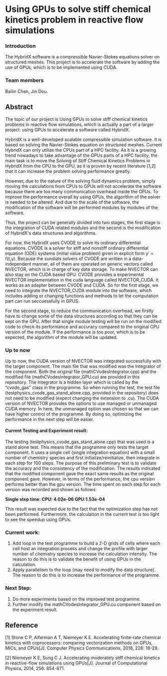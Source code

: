 # Using GPUs to solve stiff chemical kinetics problem in reactive flow simulations

### Introduction
The HybridX software is a compressible Navier-Stokes equations solver on structured meshes. This project is to accelerate the software by adding the use of GPUs, which is to be implemented using CUDA.

### Team members 
Bailin Chen, Jin Dou.

## Abstract

The topic of our project is Using GPUs to solve stiff chemical kinetics problems in reactive flow simulations, which is actually a part of a larger project: using GPUs to accelerate a software called HybridX. 

HybridX is a well-developed scalable compressible simulation software. It is based on solving the Navier-Stokes equation on structured meshes. Current HybridX can only utilize the CPUs part of a HPC facility. As it is a growing trend nowadays to take advantage of the GPUs parts of a HPC facility, the main task is to move the Solving of Stiff Chemical Kinetics Problems in HybridX from the CPU to the GPU, as it is proven by recent literature [1,2] that it can increase the problem solving performance greatly. 

However, due to the nature of the solving fluid dynamics problem, simply moving the calculations from CPUs to GPUs will not accelerate the software because there are too many communication overhead inside the GPUs. To improve the performance overall by using GPUs, the algorithm of the solver is needed to be altered. And due to the scale of the software, the modification of the software will be performed modules by modules of the software. 

Thus, the project can be generally divided into two stages, the first stage is the integration of CUDA related modules and the second is the modification of HybridX's data structures and algorithms.

For now, the HybridX uses CVODE to solve its ordinary differential equations. CVODE is a solver for stiff and nonstiff ordinary differential equation (ODE) systems (initial value problem) given in explicit form y’ = f(t,y). Because the sundials solvers of CVODE are written in a data-independent manner, all of them are operated on generic vectors called NVECTOR, which is in charge of key data storage. To make NVECTOR can also stay on the CUDA based GPU. CVODE provides a experimental NVECTOR implementation in the cuda language called NVECTOR_CUDA. It works as an adapter between CVODE and CUDA. So for the first stage, we need to integrate the NVECTOR_CUDA module into the software, which includes adding or changing functions and methods to let the computation part can run seccuessfully in GPUS.

For the second stage, to reduce the communication overhead, we firstly have to change some of the data structures according so that they can be kept on the GPU. After that single module testing will be run on the modified code to check its performance and accuracy compared to the original CPU version of the module. If the performance is too poor, which is to be expected, the algorithm of the module will be updated. 


### Up to now

Up to now, the CUDA version of NVECTOR was integrated successfully with the target component. The main file that was modified was the Integrator of the component. Both the original file (mathCVodesIntegrator.cpp) and the modified file (mathCVodesIntegrator_GPU.cu) are provided in this repository. The Integrator is a hidden layer which is called by the “cvode_gas” class in the programme. So when running the test, the test file (testphysics_cvode_gas_stand_alone.cpp, provided in the repository) does not need to be modified (expect changing the extension to .cu). The CUDA version of NVECTOR provides the options to use managed or unmanaged CUDA memory. In here, the unmanaged option was chosen so that we can have higher control of the programme. By doing so, optimizing the performance in the next step will be easier.

#### Current Testing and Experiment result:
The testing (testphysics_cvode_gas_stand_alone.cpp) that was used is a stand alone test. This means that the programme only tests the target component. It uses a single cell (single integration equation) with a small number of chemistry species and first initialize/reinitialize, then integrate in each step for 100 steps. The purpose of this preliminary test is to validate the accuracy and the consistency of the modification. The results indicated that the modified component gave the exact same results as the original component gave. However, in terms of the performance, the cpu version performs better than the gpu version. The time spent on each step for each version was recorded and shown as follows:

**Single step time:
CPU: 4.02e-06   GPU:1.53e-04** 

This result was expected due to the fact that the optimization step has not been performed. Furthermore, the calculation in the current test is too light to see the speedup using GPUs. 

### Current work:
1. Add loop in the test programme to build a 2-D grids of cells where each cell host an integration process and change the profile with larger number of chemistry species to increase the calculation intensity. The reason to do this is to validate the benefit of using GPUs in the calculation.
2. Apply parallelism to the loop (may need to modify the data structure). The reason to do this is to increase the performance of the programme. 

### Next Step:
1. Do more experiments based on the improved test programme.
2. Further modify the mathCVodesIntegrator_GPU.cu component based on the experiment result.


## Reference

[1] Stone C P, Alferman A T, Niemeyer K E. Accelerating finite-rate chemical kinetics with coprocessors: comparing vectorization methods on GPUs, MICs, and CPUs[J]. Computer Physics Communications, 2018, 226: 18-29.

[2] Niemeyer K E, Sung C J. Accelerating moderately stiff chemical kinetics in reactive-flow simulations using GPUs[J]. Journal of Computational Physics, 2014, 256: 854-871.
